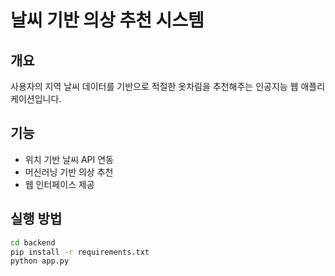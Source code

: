 # 날씨 기반 의상 추천 시스템

## 개요

사용자의 지역 날씨 데이터를 기반으로 적절한 옷차림을 추천해주는 인공지능 웹 애플리케이션입니다.

## 기능

- 위치 기반 날씨 API 연동
- 머신러닝 기반 의상 추천
- 웹 인터페이스 제공

## 실행 방법

```bash
cd backend
pip install -r requirements.txt
python app.py
```

